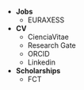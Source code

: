 + **Jobs**
	+ EURAXESS
+ **CV**
	+ CienciaVitae
	+ Research Gate
	+ ORCID
	+ Linkedin
+ **Scholarships**
	+ FCT 